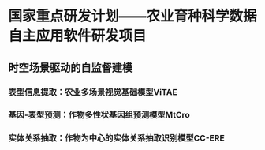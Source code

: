 # 国家重点研发计划——农业育种科学数据自主应用软件研发项目

## 时空场景驱动的自监督建模

### 表型信息提取：农业多场景视觉基础模型ViTAE
### 基因-表型预测：作物多性状基因组预测模型MtCro
### 实体关系抽取：作物为中心的实体关系抽取识别模型CC-ERE

